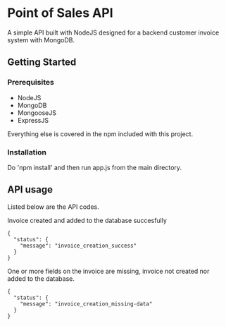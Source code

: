 # Point of Sales API 

A simple API built with NodeJS designed for a backend customer invoice system with MongoDB. 

## Getting Started

### Prerequisites

* NodeJS 
* MongoDB
* MongooseJS 
* ExpressJS 

Everything else is covered in the npm included with this project. 

### Installation 

Do 'npm install' and then run app.js from the main directory. 

## API usage 

Listed below are the API codes. 


Invoice created and added to the database succesfully
```
{
  "status": {
    "message": "invoice_creation_success"
  }
}
```

One or more fields on the invoice are missing, invoice not created nor
added to the database. 
```
{
  "status": {
    "message": "invoice_creation_missing-data"
  }
}
```